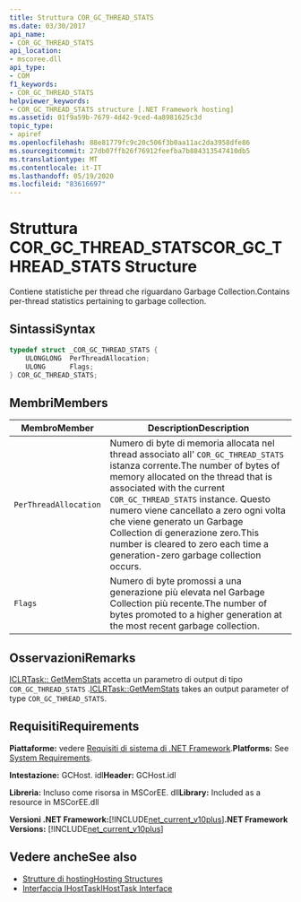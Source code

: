 ```yaml
---
title: Struttura COR_GC_THREAD_STATS
ms.date: 03/30/2017
api_name:
- COR_GC_THREAD_STATS
api_location:
- mscoree.dll
api_type:
- COM
f1_keywords:
- COR_GC_THREAD_STATS
helpviewer_keywords:
- COR_GC_THREAD_STATS structure [.NET Framework hosting]
ms.assetid: 01f9a59b-7679-4d42-9ced-4a8981625c3d
topic_type:
- apiref
ms.openlocfilehash: 88e81779fc9c20c506f3b0aa11ac2da3958dfe86
ms.sourcegitcommit: 27db07ffb26f76912feefba7b884313547410db5
ms.translationtype: MT
ms.contentlocale: it-IT
ms.lasthandoff: 05/19/2020
ms.locfileid: "83616697"
---
```

# <a name="cor_gc_thread_stats-structure"></a><span data-ttu-id="2ab30-102">Struttura COR_GC_THREAD_STATS</span><span class="sxs-lookup"><span data-stu-id="2ab30-102">COR_GC_THREAD_STATS Structure</span></span>
<span data-ttu-id="2ab30-103">Contiene statistiche per thread che riguardano Garbage Collection.</span><span class="sxs-lookup"><span data-stu-id="2ab30-103">Contains per-thread statistics pertaining to garbage collection.</span></span>  
  
## <a name="syntax"></a><span data-ttu-id="2ab30-104">Sintassi</span><span class="sxs-lookup"><span data-stu-id="2ab30-104">Syntax</span></span>  
  
```cpp  
typedef struct _COR_GC_THREAD_STATS {  
    ULONGLONG  PerThreadAllocation;
    ULONG      Flags;
} COR_GC_THREAD_STATS;  
```  
  
## <a name="members"></a><span data-ttu-id="2ab30-105">Membri</span><span class="sxs-lookup"><span data-stu-id="2ab30-105">Members</span></span>  
  
|<span data-ttu-id="2ab30-106">Membro</span><span class="sxs-lookup"><span data-stu-id="2ab30-106">Member</span></span>|<span data-ttu-id="2ab30-107">Description</span><span class="sxs-lookup"><span data-stu-id="2ab30-107">Description</span></span>|  
|------------|-----------------|  
|`PerThreadAllocation`|<span data-ttu-id="2ab30-108">Numero di byte di memoria allocata nel thread associato all' `COR_GC_THREAD_STATS` istanza corrente.</span><span class="sxs-lookup"><span data-stu-id="2ab30-108">The number of bytes of memory allocated on the thread that is associated with the current `COR_GC_THREAD_STATS` instance.</span></span> <span data-ttu-id="2ab30-109">Questo numero viene cancellato a zero ogni volta che viene generato un Garbage Collection di generazione zero.</span><span class="sxs-lookup"><span data-stu-id="2ab30-109">This number is cleared to zero each time a generation-zero garbage collection occurs.</span></span>|  
|`Flags`|<span data-ttu-id="2ab30-110">Numero di byte promossi a una generazione più elevata nel Garbage Collection più recente.</span><span class="sxs-lookup"><span data-stu-id="2ab30-110">The number of bytes promoted to a higher generation at the most recent garbage collection.</span></span>|  
  
## <a name="remarks"></a><span data-ttu-id="2ab30-111">Osservazioni</span><span class="sxs-lookup"><span data-stu-id="2ab30-111">Remarks</span></span>  
 <span data-ttu-id="2ab30-112">[ICLRTask:: GetMemStats](iclrtask-getmemstats-method.md) accetta un parametro di output di tipo `COR_GC_THREAD_STATS` .</span><span class="sxs-lookup"><span data-stu-id="2ab30-112">[ICLRTask::GetMemStats](iclrtask-getmemstats-method.md) takes an output parameter of type `COR_GC_THREAD_STATS`.</span></span>  
  
## <a name="requirements"></a><span data-ttu-id="2ab30-113">Requisiti</span><span class="sxs-lookup"><span data-stu-id="2ab30-113">Requirements</span></span>  
 <span data-ttu-id="2ab30-114">**Piattaforme:** vedere [Requisiti di sistema di .NET Framework](../../get-started/system-requirements.md).</span><span class="sxs-lookup"><span data-stu-id="2ab30-114">**Platforms:** See [System Requirements](../../get-started/system-requirements.md).</span></span>  
  
 <span data-ttu-id="2ab30-115">**Intestazione:** GCHost. idl</span><span class="sxs-lookup"><span data-stu-id="2ab30-115">**Header:** GCHost.idl</span></span>  
  
 <span data-ttu-id="2ab30-116">**Libreria:** Incluso come risorsa in MSCorEE. dll</span><span class="sxs-lookup"><span data-stu-id="2ab30-116">**Library:** Included as a resource in MSCorEE.dll</span></span>  
  
 <span data-ttu-id="2ab30-117">**Versioni .NET Framework:**[!INCLUDE[net_current_v10plus](../../../../includes/net-current-v10plus-md.md)]</span><span class="sxs-lookup"><span data-stu-id="2ab30-117">**.NET Framework Versions:** [!INCLUDE[net_current_v10plus](../../../../includes/net-current-v10plus-md.md)]</span></span>  
  
## <a name="see-also"></a><span data-ttu-id="2ab30-118">Vedere anche</span><span class="sxs-lookup"><span data-stu-id="2ab30-118">See also</span></span>

- [<span data-ttu-id="2ab30-119">Strutture di hosting</span><span class="sxs-lookup"><span data-stu-id="2ab30-119">Hosting Structures</span></span>](hosting-structures.md)
- [<span data-ttu-id="2ab30-120">Interfaccia IHostTask</span><span class="sxs-lookup"><span data-stu-id="2ab30-120">IHostTask Interface</span></span>](ihosttask-interface.md)
